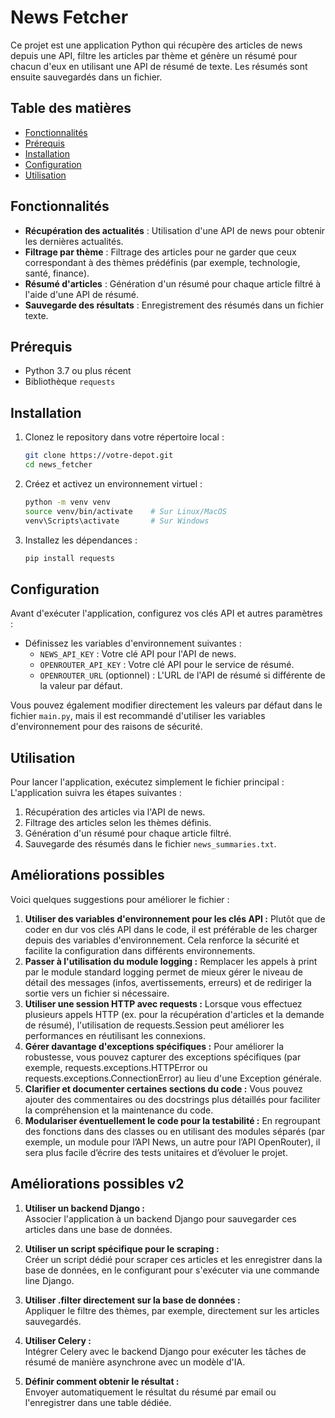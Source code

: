 # News Fetcher

Ce projet est une application Python qui récupère des articles de news depuis une API, filtre les articles par thème et génère un résumé pour chacun d'eux en utilisant une API de résumé de texte. Les résumés sont ensuite sauvegardés dans un fichier.

## Table des matières

- [Fonctionnalités](#fonctionnalités)
- [Prérequis](#prérequis)
- [Installation](#installation)
- [Configuration](#configuration)
- [Utilisation](#utilisation)

## Fonctionnalités

- **Récupération des actualités** : Utilisation d'une API de news pour obtenir les dernières actualités.
- **Filtrage par thème** : Filtrage des articles pour ne garder que ceux correspondant à des thèmes prédéfinis (par exemple, technologie, santé, finance).
- **Résumé d'articles** : Génération d'un résumé pour chaque article filtré à l'aide d'une API de résumé.
- **Sauvegarde des résultats** : Enregistrement des résumés dans un fichier texte.

## Prérequis

- Python 3.7 ou plus récent
- Bibliothèque `requests`

## Installation

1. Clonez le repository dans votre répertoire local :

   ```bash
   git clone https://votre-depot.git
   cd news_fetcher
   ```

2. Créez et activez un environnement virtuel :

   ```bash
   python -m venv venv
   source venv/bin/activate    # Sur Linux/MacOS
   venv\Scripts\activate       # Sur Windows
   ```

3. Installez les dépendances :

   ```bash
   pip install requests
   ```

## Configuration

Avant d'exécuter l'application, configurez vos clés API et autres paramètres :

- Définissez les variables d'environnement suivantes :
  - `NEWS_API_KEY` : Votre clé API pour l'API de news.
  - `OPENROUTER_API_KEY` : Votre clé API pour le service de résumé.
  - `OPENROUTER_URL` (optionnel) : L'URL de l'API de résumé si différente de la valeur par défaut.

Vous pouvez également modifier directement les valeurs par défaut dans le fichier `main.py`, mais il est recommandé d'utiliser les variables d'environnement pour des raisons de sécurité.

## Utilisation

Pour lancer l'application, exécutez simplement le fichier principal :
L'application suivra les étapes suivantes :

1. Récupération des articles via l'API de news.
2. Filtrage des articles selon les thèmes définis.
3. Génération d'un résumé pour chaque article filtré.
4. Sauvegarde des résumés dans le fichier `news_summaries.txt`.

## Améliorations possibles

Voici quelques suggestions pour améliorer le fichier :
1. **Utiliser des variables d'environnement pour les clés API :**
Plutôt que de coder en dur vos clés API dans le code, il est préférable de les charger depuis des variables d'environnement. Cela renforce la sécurité et facilite la configuration dans différents environnements.
2. **Passer à l'utilisation du module logging :**
Remplacer les appels à print par le module standard logging permet de mieux gérer le niveau de détail des messages (infos, avertissements, erreurs) et de rediriger la sortie vers un fichier si nécessaire.
3. **Utiliser une session HTTP avec requests :**
Lorsque vous effectuez plusieurs appels HTTP (ex. pour la récupération d'articles et la demande de résumé), l'utilisation de requests.Session peut améliorer les performances en réutilisant les connexions.
4. **Gérer davantage d'exceptions spécifiques :**
Pour améliorer la robustesse, vous pouvez capturer des exceptions spécifiques (par exemple, requests.exceptions.HTTPError ou requests.exceptions.ConnectionError) au lieu d'une Exception générale.
5. **Clarifier et documenter certaines sections du code :**
Vous pouvez ajouter des commentaires ou des docstrings plus détaillés pour faciliter la compréhension et la maintenance du code.
6. **Modulariser éventuellement le code pour la testabilité :**
En regroupant des fonctions dans des classes ou en utilisant des modules séparés (par exemple, un module pour l’API News, un autre pour l’API OpenRouter), il sera plus facile d’écrire des tests unitaires et d’évoluer le projet.

## Améliorations possibles v2

1. **Utiliser un backend Django :**  
Associer l'application à un backend Django pour sauvegarder ces articles dans une base de données.

2. **Utiliser un script spécifique pour le scraping :**  
Créer un script dédié pour scraper ces articles et les enregistrer dans la base de données, en le configurant pour s'exécuter via une commande line Django.

3. **Utiliser .filter directement sur la base de données :**  
Appliquer le filtre des thèmes, par exemple, directement sur les articles sauvegardés.

4. **Utiliser Celery :**  
Intégrer Celery avec le backend Django pour exécuter les tâches de résumé de manière asynchrone avec un modèle d'IA.

5. **Définir comment obtenir le résultat :**  
Envoyer automatiquement le résultat du résumé par email ou l'enregistrer dans une table dédiée.